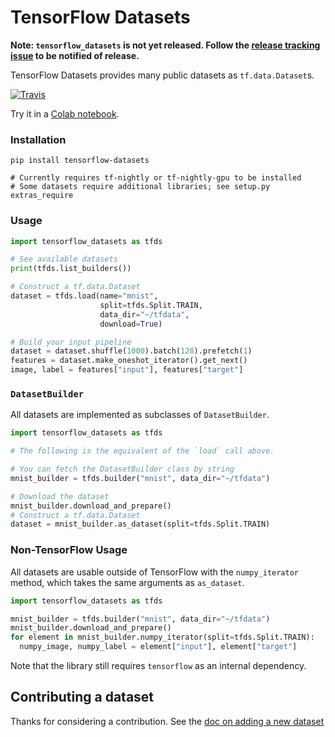 # TensorFlow Datasets

**Note: `tensorflow_datasets` is not yet released. Follow the [release tracking
issue](https://github.com/tensorflow/datasets/issues/5) to be notified
of release.**

TensorFlow Datasets provides many public datasets as `tf.data.Dataset`s.

[![Travis](https://img.shields.io/travis/tensorflow/datasets.svg)](https://travis-ci.org/tensorflow/datasets)

Try it in a [Colab notebook](https://colab.research.google.com/github/tensorflow/datasets/blob/master/docs/tensorflow_datasets.ipynb).

### Installation

```
pip install tensorflow-datasets

# Currently requires tf-nightly or tf-nightly-gpu to be installed
# Some datasets require additional libraries; see setup.py extras_require
```

### Usage

```python
import tensorflow_datasets as tfds

# See available datasets
print(tfds.list_builders())

# Construct a tf.data.Dataset
dataset = tfds.load(name="mnist",
                    split=tfds.Split.TRAIN,
                    data_dir="~/tfdata",
                    download=True)

# Build your input pipeline
dataset = dataset.shuffle(1000).batch(128).prefetch(1)
features = dataset.make_oneshot_iterator().get_next()
image, label = features["input"], features["target"]
```

### `DatasetBuilder`

All datasets are implemented as subclasses of `DatasetBuilder`.

```python
import tensorflow_datasets as tfds

# The following is the equivalent of the `load` call above.

# You can fetch the DatasetBuilder class by string
mnist_builder = tfds.builder("mnist", data_dir="~/tfdata")

# Download the dataset
mnist_builder.download_and_prepare()
# Construct a tf.data.Dataset
dataset = mnist_builder.as_dataset(split=tfds.Split.TRAIN)
```

### Non-TensorFlow Usage

All datasets are usable outside of TensorFlow with the `numpy_iterator`
method, which takes the same arguments as `as_dataset`.

```python
import tensorflow_datasets as tfds

mnist_builder = tfds.builder("mnist", data_dir="~/tfdata")
mnist_builder.download_and_prepare()
for element in mnist_builder.numpy_iterator(split=tfds.Split.TRAIN):
  numpy_image, numpy_label = element["input"], element["target"]
```

Note that the library still requires `tensorflow` as an internal dependency.

## Contributing a dataset

Thanks for considering a contribution. See the
[doc on adding a new dataset](https://github.com/tensorflow/datasets/tree/master/docs/add_dataset.md)
